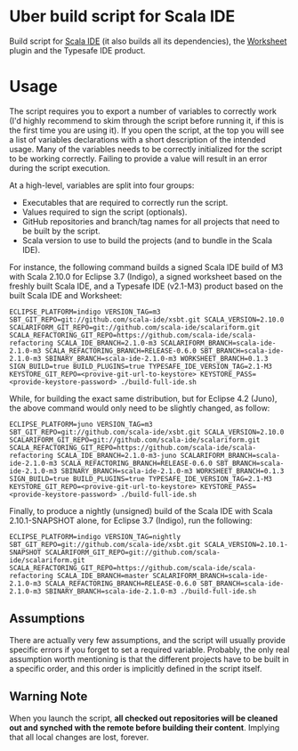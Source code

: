# Uber build script for Scala IDE

Build script for [Scala IDE][scala-ide] (it also builds all its dependencies), the
[Worksheet][worksheet] plugin and the Typesafe IDE product.

# Usage

The script requires you to export a number of variables to correctly work (I'd highly
recommend to skim through the script before running it, if this is the first time you
are using it). If you open the script, at the top you will see a list of variables
declarations with a short description of the intended usage. Many of the variables needs
to be correctly initialized for the script to be working correctly. Failing to provide a
value will result in an error during the script execution.

At a high-level, variables are split into four groups:

* Executables that are required to correctly run the script.
* Values required to sign the script (optionals).
* GitHub repositories and branch/tag names for all projects that need to be built by the script.
* Scala version to use to build the projects (and to bundle in the Scala IDE).

For instance, the following command builds a signed Scala IDE build of M3 with Scala
2.10.0 for Eclipse 3.7 (Indigo), a signed worksheet based on the freshly built Scala IDE,
and a Typesafe IDE (v2.1-M3) product based on the built Scala IDE and Worksheet:

	ECLIPSE_PLATFORM=indigo VERSION_TAG=m3 SBT_GIT_REPO=git://github.com/scala-ide/xsbt.git SCALA_VERSION=2.10.0 SCALARIFORM_GIT_REPO=git://github.com/scala-ide/scalariform.git SCALA_REFACTORING_GIT_REPO=https://github.com/scala-ide/scala-refactoring SCALA_IDE_BRANCH=2.1.0-m3 SCALARIFORM_BRANCH=scala-ide-2.1.0-m3 SCALA_REFACTORING_BRANCH=RELEASE-0.6.0 SBT_BRANCH=scala-ide-2.1.0-m3 SBINARY_BRANCH=scala-ide-2.1.0-m3 WORKSHEET_BRANCH=0.1.3 SIGN_BUILD=true BUILD_PLUGINS=true TYPESAFE_IDE_VERSION_TAG=2.1-M3 KEYSTORE_GIT_REPO=<provive-git-url-to-keystore> KEYSTORE_PASS=<provide-keystore-password> ./build-full-ide.sh

While, for building the exact same distribution, but for Eclipse 4.2 (Juno), the above
command would only need to be slightly changed, as follow:

	ECLIPSE_PLATFORM=juno VERSION_TAG=m3 SBT_GIT_REPO=git://github.com/scala-ide/xsbt.git SCALA_VERSION=2.10.0 SCALARIFORM_GIT_REPO=git://github.com/scala-ide/scalariform.git SCALA_REFACTORING_GIT_REPO=https://github.com/scala-ide/scala-refactoring SCALA_IDE_BRANCH=2.1.0-m3-juno SCALARIFORM_BRANCH=scala-ide-2.1.0-m3 SCALA_REFACTORING_BRANCH=RELEASE-0.6.0 SBT_BRANCH=scala-ide-2.1.0-m3 SBINARY_BRANCH=scala-ide-2.1.0-m3 WORKSHEET_BRANCH=0.1.3 SIGN_BUILD=true BUILD_PLUGINS=true TYPESAFE_IDE_VERSION_TAG=2.1-M3 KEYSTORE_GIT_REPO=<provive-git-url-to-keystore> KEYSTORE_PASS=<provide-keystore-password> ./build-full-ide.sh

Finally, to produce a nightly (unsigned) build of the Scala IDE with Scala 2.10.1-SNAPSHOT
alone, for Eclipse 3.7 (Indigo), run the following:

	ECLIPSE_PLATFORM=indigo VERSION_TAG=nightly SBT_GIT_REPO=git://github.com/scala-ide/xsbt.git SCALA_VERSION=2.10.1-SNAPSHOT SCALARIFORM_GIT_REPO=git://github.com/scala-ide/scalariform.git SCALA_REFACTORING_GIT_REPO=https://github.com/scala-ide/scala-refactoring SCALA_IDE_BRANCH=master SCALARIFORM_BRANCH=scala-ide-2.1.0-m3 SCALA_REFACTORING_BRANCH=RELEASE-0.6.0 SBT_BRANCH=scala-ide-2.1.0-m3 SBINARY_BRANCH=scala-ide-2.1.0-m3 ./build-full-ide.sh

## Assumptions

There are actually very few assumptions, and the script will usually provide specific
errors if you forget to set a required variable. Probably, the only real assumption worth
mentioning is that the different projects have to be built in a specific order, and this
order is implicitly defined in the script itself.

## Warning Note

When you launch the script, **all checked out repositories will be cleaned out and
synched with the remote before building their content**. Implying that all local changes
are lost, forever.

[scala-ide]: https://github.com/scala-ide/scala-ide/
[worksheet]: https://github.com/scala-ide/scala-worksheet/
